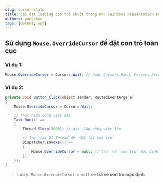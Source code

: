 ```yaml
---
slug: cursor-state
title: Cài đặt loading con trỏ chuột trong WPF (Windows Presentation Foundation)
authors: yangshun
tags: [dotnet, wpf]
---
```

## Sử dụng `Mouse.OverrideCursor` để đặt con trỏ toàn cục

### Ví dụ 1:

```csharp
Mouse.OverrideCursor = Cursors.Wait; // hoặc Cursors.Hand, Cursors.Arrow, v.v.
```

### Ví dụ 2:

```csharp
private void Button_Click(object sender, RoutedEventArgs e)
{
    Mouse.OverrideCursor = Cursors.Wait;

    // Thực hiện công việc dài
    Task.Run(() =>
    {
        Thread.Sleep(3000); // giả lập công việc lâu

        // Trở lại UI Thread để đặt lại con trỏ
        Dispatcher.Invoke(() =>
        {
            Mouse.OverrideCursor = null; // trả về con trỏ mặc định
        });
    });
}
```

> Lưu ý: `Mouse.OverrideCursor = null` sẽ **trả về con trỏ mặc định**.

